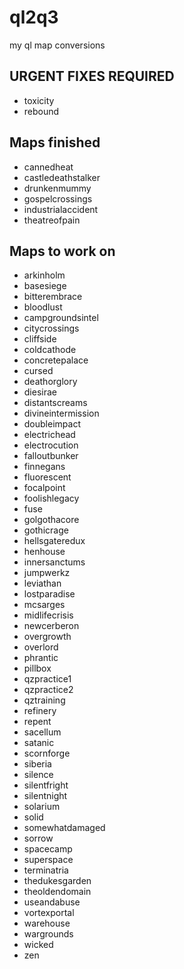 # ql2q3
my ql map conversions

## URGENT FIXES REQUIRED

* toxicity
* rebound

## Maps finished

* cannedheat
* castledeathstalker
* drunkenmummy
* gospelcrossings
* industrialaccident
* theatreofpain

## Maps  to work on

* arkinholm
* basesiege
* bitterembrace
* bloodlust
* campgroundsintel
* citycrossings
* cliffside
* coldcathode
* concretepalace
* cursed
* deathorglory
* diesirae
* distantscreams
* divineintermission
* doubleimpact
* electrichead
* electrocution
* falloutbunker
* finnegans
* fluorescent
* focalpoint
* foolishlegacy
* fuse
* golgothacore
* gothicrage
* hellsgateredux
* henhouse
* innersanctums
* jumpwerkz
* leviathan
* lostparadise
* mcsarges
* midlifecrisis
* newcerberon
* overgrowth
* overlord
* phrantic
* pillbox
* qzpractice1
* qzpractice2
* qztraining
* refinery
* repent
* sacellum
* satanic
* scornforge
* siberia
* silence
* silentfright
* silentnight
* solarium
* solid
* somewhatdamaged
* sorrow
* spacecamp
* superspace
* terminatria
* thedukesgarden
* theoldendomain
* useandabuse
* vortexportal
* warehouse
* wargrounds
* wicked
* zen

